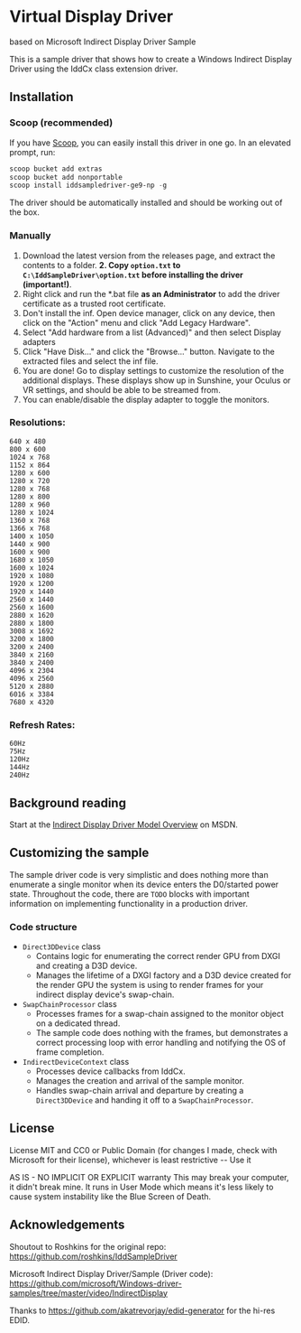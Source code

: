 # Virtual Display Driver
based on Microsoft Indirect Display Driver Sample

This is a sample driver that shows how to create a Windows Indirect Display Driver using the IddCx class extension driver.

## Installation

### Scoop (recommended)
If you have [Scoop](https://scoop.sh/), you can easily install this driver in one go. In an elevated prompt, run:
```powershell
scoop bucket add extras
scoop bucket add nonportable
scoop install iddsampledriver-ge9-np -g
```
The driver should be automatically installed and should be working out of the box.

### Manually

1. Download the latest version from the releases page, and extract the contents to a folder.
**2. Copy `option.txt` to `C:\IddSampleDriver\option.txt` before installing the driver (important!)**.
3. Right click and run the *.bat file **as an Administrator** to add the driver certificate as a trusted root certificate.
4. Don't install the inf. Open device manager, click on any device, then click on the "Action" menu and click "Add Legacy Hardware".
5. Select "Add hardware from a list (Advanced)" and then select Display adapters
6. Click "Have Disk..." and click the "Browse..." button. Navigate to the extracted files and select the inf file.
7. You are done! Go to display settings to customize the resolution of the additional displays. These displays show up in Sunshine, your Oculus or VR settings, and should be able to be streamed from.
8. You can enable/disable the display adapter to toggle the monitors.


### Resolutions:

    640 x 480
    800 x 600
    1024 x 768
    1152 x 864
    1280 x 600
    1280 x 720
    1280 x 768
    1280 x 800
    1280 x 960
    1280 x 1024
    1360 x 768
    1366 x 768
    1400 x 1050
    1440 x 900
    1600 x 900
    1680 x 1050
    1600 x 1024
    1920 x 1080
    1920 x 1200
    1920 x 1440
    2560 x 1440
    2560 x 1600
    2880 x 1620
    2880 x 1800
    3008 x 1692
    3200 x 1800
    3200 x 2400
    3840 x 2160
    3840 x 2400
    4096 x 2304
    4096 x 2560
    5120 x 2880
    6016 x 3384
    7680 x 4320

### Refresh Rates:

    60Hz
    75Hz
    120Hz
    144Hz
    240Hz

## Background reading ##

Start at the [Indirect Display Driver Model Overview](https://msdn.microsoft.com/en-us/library/windows/hardware/mt761968(v=vs.85).aspx) on MSDN.

## Customizing the sample ##

The sample driver code is very simplistic and does nothing more than enumerate a single monitor when its device enters the D0/started power state. Throughout the code, there are `TODO` blocks with important information on implementing functionality in a production driver.

### Code structure ###

* `Direct3DDevice` class
    * Contains logic for enumerating the correct render GPU from DXGI and creating a D3D device.
    * Manages the lifetime of a DXGI factory and a D3D device created for the render GPU the system is using to render frames for your indirect display device's swap-chain.
* `SwapChainProcessor` class
    * Processes frames for a swap-chain assigned to the monitor object on a dedicated thread.
    * The sample code does nothing with the frames, but demonstrates a correct processing loop with error handling and notifying the OS of frame completion.
* `IndirectDeviceContext` class
    * Processes device callbacks from IddCx.
    * Manages the creation and arrival of the sample monitor.
    * Handles swap-chain arrival and departure by creating a `Direct3DDevice` and handing it off to a `SwapChainProcessor`.

## License

License MIT and CC0 or Public Domain (for changes I made, check with Microsoft for their license), whichever is least restrictive -- Use it

AS IS - NO IMPLICIT OR EXPLICIT warranty This may break your computer, it didn't break mine. It runs in User Mode which means it's less likely to cause system instability like the Blue Screen of Death.

## Acknowledgements

Shoutout to Roshkins for the original repo:
https://github.com/roshkins/IddSampleDriver

Microsoft Indirect Display Driver/Sample (Driver code): 
https://github.com/microsoft/Windows-driver-samples/tree/master/video/IndirectDisplay

Thanks to https://github.com/akatrevorjay/edid-generator for the hi-res EDID.
